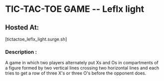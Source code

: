 # TIC-TAC-TOE GAME -- Leflx light
## Hosted At: 
[tictactoe_leflx_light.surge.sh]
### Description : 
A game in which two players alternately put Xs and Os in compartments of a figure formed by two vertical lines crossing two horizontal lines and each tries to get a row of three X's or three O's before the opponent does.
